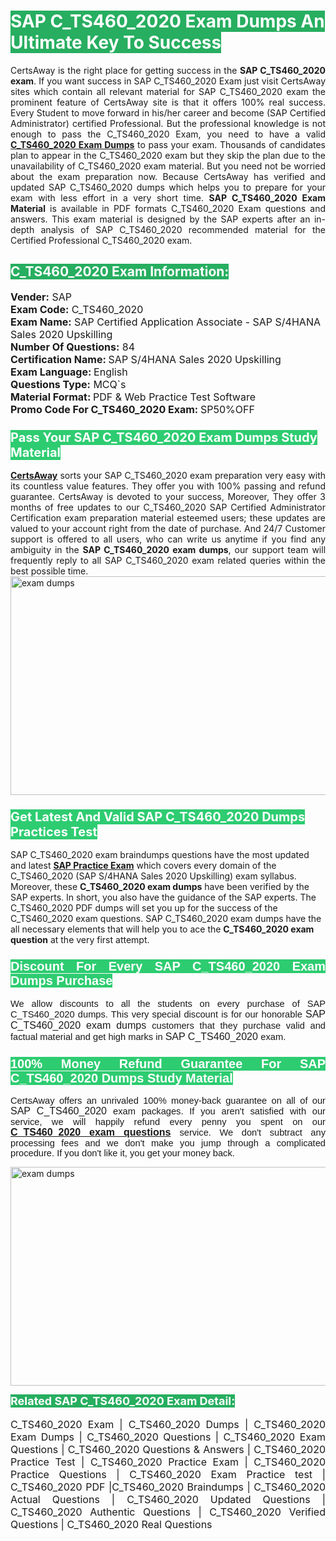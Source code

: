 <h1><span style="color:#ffffff"><strong><span style="background-color:#27ae60">SAP C_TS460_2020 Exam Dumps An Ultimate Key To Success</span></strong></span></h1> <div style="text-align:justify">CertsAway is the right place for getting success in the <strong>SAP C_TS460_2020 exam</strong>. If you want success in SAP C_TS460_2020 Exam just visit CertsAway sites which contain all relevant material for SAP C_TS460_2020 exam the prominent feature of CertsAway site is that it offers 100% real success. Every Student to move forward in his/her career and become (SAP Certified Administrator) certified Professional. But the professional knowledge is not enough to pass the C_TS460_2020 Exam, you need to have a valid <a href="https://www.certsaway.com/sap/c_ts460_2020-exam-dumps"><strong>C_TS460_2020 Exam Dumps</strong></a> to pass your exam. Thousands of candidates plan to appear in the C_TS460_2020 exam but they skip the plan due to the unavailability of C_TS460_2020 exam material. But you need not be worried about the exam preparation now. Because CertsAway has verified and updated SAP C_TS460_2020 dumps which helps you to prepare for your exam with less effort in a very short time. <strong>SAP C_TS460_2020 Exam Material</strong> is available in PDF formats C_TS460_2020 Exam questions and answers. This exam material is designed by the SAP experts after an in-depth analysis of SAP C_TS460_2020 recommended material for the Certified Professional C_TS460_2020 exam.</div> <h2 style="text-align:justify"><span style="color:#ffffff"><span style="background-color:#27ae60">C_TS460_2020 Exam Information:</span></span></h2> <p><span style="font-size:16px"><strong>Vender:</strong> SAP<br /> <strong>Exam Code:</strong> C_TS460_2020<br /> <strong>Exam Name:</strong> SAP Certified Application Associate - SAP S/4HANA Sales 2020 Upskilling<br /> <strong>Number Of Questions:</strong> 84<br /> <strong>Certification Name: </strong>SAP S/4HANA Sales 2020 Upskilling<br /> <strong>Exam Language: </strong>English<br /> <strong>Questions Type:</strong> MCQ`s<br /> <strong>Material Format: </strong>PDF & Web Practice Test Software<br /> <strong>Promo Code For C_TS460_2020 Exam: </strong>SP50%OFF</span></p> <h3><span style="font-size:20px"><span style="color:#ffffff"><strong><span style="background-color:#2ecc71">Pass Your SAP C_TS460_2020 Exam Dumps Study Material</span></strong></span></span></h3> <div style="text-align:justify"><a href=" https://www.certsaway.com/"><strong>CertsAway</strong></a> sorts your SAP C_TS460_2020 exam preparation very easy with its countless value features. They offer you with 100% passing and refund guarantee. CertsAway is devoted to your success, Moreover, They offer 3 months of free updates to our C_TS460_2020 SAP Certified Administrator Certification exam preparation material esteemed users; these updates are valued to your account right from the date of purchase. And 24/7 Customer support is offered to all users, who can write us anytime if you find any ambiguity in the <strong>SAP C_TS460_2020 exam dumps</strong>, our support team will frequently reply to all SAP C_TS460_2020 exam related queries within the best possible time.</div> <div style="text-align:justify"> </div> <div style="text-align:justify"><a href="https://www.certsaway.com/sap/c_ts460_2020-exam-dumps" rel="no-follow"><img alt="exam dumps" src="https://www.certcollections.com/uploads/content/certsaway.png" style="height:350px; width:750px" /></a></div> <h3><span style="font-size:20px"><span style="color:#ffffff"><strong><span style="background-color:#2ecc71">Get Latest And Valid SAP C_TS460_2020 Dumps Practices Test</span></strong></span></span></h3> <p>SAP C_TS460_2020 exam braindumps questions have the most updated and latest <a href="https://www.certsaway.com/sap-questions"><strong>SAP Practice Exam</strong></a> which covers every domain of the C_TS460_2020 (SAP S/4HANA Sales 2020 Upskilling) exam syllabus. Moreover, these <strong>C_TS460_2020 exam dumps</strong> have been verified by the SAP experts. In short, you also have the guidance of the SAP experts. The C_TS460_2020 PDF dumps will set you up for the success of the C_TS460_2020 exam questions. SAP C_TS460_2020 exam dumps have the all necessary elements that will help you to ace the <strong>C_TS460_2020 exam question</strong> at the very first attempt.</p> <h3 style="text-align:justify"><span style="font-size:20px"><span style="color:#ffffff"><strong><span style="font-family:Calibri,sans-serif"><span style="background-color:#2ecc71">Discount For Every </span><span style="background-color:#2ecc71">SAP C_TS460_2020 Exam</span><span style="background-color:#2ecc71"> Dumps Purchase</span></span></strong></span></span></h3> <div style="text-align:justify"> <p><span style="font-size:11pt"><span style="font-family:Calibri,sans-serif">We allow discounts to all the students on every purchase of SAP C_TS460_2020 dumps. This very special discount is for our honorable <span style="font-size:12.0pt"><span style="background-color:white">SAP C_TS460_2020 exam dumps </span></span>customers that they purchase valid and factual material and get high marks in <span style="font-size:12.0pt"><span style="background-color:white">SAP C_TS460_2020 </span></span>exam. </span></span></p> <h3><span style="font-size:20px"><span style="color:#ffffff"><strong><span style="font-family:Calibri,sans-serif"><span style="background-color:#2ecc71">100% Money Refund Guarantee For </span><span style="background-color:#2ecc71">SAP C_TS460_2020 Dumps Study Material</span></span></strong></span></span></h3> <p><span style="font-size:11pt"><span style="font-family:Calibri,sans-serif">CertsAway offers an unrivaled 100% money-back guarantee on all of our <span style="font-size:12.0pt"><span style="background-color:white">SAP C_TS460_2020 </span></span>exam packages. If you aren't satisfied with our service, we will happily refund every penny you spent on our <span style="font-size:12.0pt"><span style="background-color:white"><a href="https://www.certsaway.com/sap/c_ts460_2020-exam-dumps"><strong>C_TS460_2020 exam questions</strong></a> </span></span>service. We don't subtract any processing fees and we don't make you jump through a complicated procedure. If you don't like it, you get your money back.</span></span></p> <p><a href="https://www.certsaway.com/sap/c_ts460_2020-exam-dumps" rel="no-follow"><img alt="exam dumps" src="https://www.certcollections.com/uploads/content/certsaway_(2)2.png" style="height:350px; width:750px" /></a></p> <p><span style="color:#ffffff"><strong><span style="font-size:18px"><span style="background-color:#27ae60">Related SAP C_TS460_2020 Exam Detail:</span></span></strong></span><br /> <br /> <span style="font-size:16px">C_TS460_2020 Exam | C_TS460_2020 Dumps | C_TS460_2020 Exam Dumps | C_TS460_2020 Questions | C_TS460_2020 Exam Questions | C_TS460_2020 Questions & Answers | C_TS460_2020 Practice Test | C_TS460_2020 Practice Exam | C_TS460_2020 Practice Questions | C_TS460_2020 Exam Practice test | C_TS460_2020 PDF |C_TS460_2020 Braindumps | C_TS460_2020 Actual Questions | C_TS460_2020 Updated Questions | C_TS460_2020 Authentic Questions | C_TS460_2020 Verified Questions | C_TS460_2020 Real Questions</span></p> </div>
